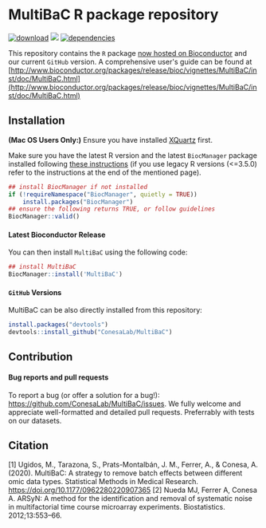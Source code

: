 # MultiBaC R package repository

[![download](http://www.bioconductor.org/shields/downloads/release/MultiBaC.svg)](https://bioconductor.org/packages/stats/bioc/MultiBaC)
[![](https://img.shields.io/github/last-commit/ConesaLab/MultiBaC.svg)](https://github.com/ConesaLab/MultiBaC/commits/master)
[![dependencies](http://bioconductor.org/shields/dependencies/release/MultiBaC.svg)](http://bioconductor.org/packages/release/bioc/html/MultiBaC.html#since)

This repository contains the `R` package [now hosted on
Bioconductor](http://bioconductor.org/packages/release/bioc/html/MultiBaC.html)
and our current `GitHub` version. A comprehensive user's guide can be found at [http://www.bioconductor.org/packages/release/bioc/vignettes/MultiBaC/inst/doc/MultiBaC.html](http://www.bioconductor.org/packages/release/bioc/vignettes/MultiBaC/inst/doc/MultiBaC.html)

## Installation

**(Mac OS Users Only:)** Ensure you have installed
[XQuartz](https://www.xquartz.org/) first.

Make sure you have the latest R version and the latest `BiocManager`
package installed following [these
instructions](https://www.bioconductor.org/install/) (if you use legacy
R versions (\<=3.5.0) refer to the instructions at the end of the
mentioned page).

``` r
## install BiocManager if not installed
if (!requireNamespace("BiocManager", quietly = TRUE))
    install.packages("BiocManager")
## ensure the following returns TRUE, or follow guidelines
BiocManager::valid()
```

#### Latest Bioconductor Release

You can then install `MultiBaC` using the following
code:

```r
## install MultiBaC
BiocManager::install('MultiBaC')
```

#### `GitHub` Versions

MultiBaC can be also directly installed from this repository:

```r
install.packages("devtools")
devtools::install_github("ConesaLab/MultiBaC")
```

## Contribution

#### Bug reports and pull requests

To report a bug (or offer a solution for a bug\!):
<https://github.com/ConesaLab/MultiBaC/issues>. We fully welcome and
appreciate well-formatted and detailed pull requests. Preferrably with
tests on our datasets.

## Citation

[1] Ugidos, M., Tarazona, S., Prats-Montalbán, J. M., Ferrer, A., & Conesa, A. (2020). MultiBaC: A strategy to remove batch effects between different omic data types. Statistical Methods in Medical Research. https://doi.org/10.1177/0962280220907365
[2] Nueda MJ, Ferrer A, Conesa A. ARSyN: A method for the identification and removal of systematic noise in multifactorial time course microarray experiments. Biostatistics. 2012;13:553–66.

